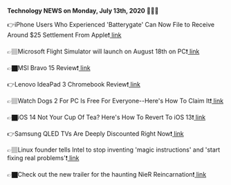 <b>Technology NEWS on Monday, July 13th, 2020</b> 📡📡📡 

👉iPhone Users Who Experienced 'Batterygate' Can Now File to Receive Around $25 Settlement From Apple❗️<a href='https://techblock.club/?p=5949'> link</a>

👉🏽Microsoft Flight Simulator will launch on August 18th on PC❗️<a href='https://techblock.club/?p=5951'> link</a>

👉🏿MSI Bravo 15 Review❗️<a href='https://techblock.club/?p=5953'> link</a>

👉Lenovo IdeaPad 3 Chromebook Review❗️<a href='https://techblock.club/?p=5955'> link</a>

👉🏽Watch Dogs 2 For PC Is Free For Everyone--Here's How To Claim It❗️<a href='https://techblock.club/?p=5957'> link</a>

👉🏿iOS 14 Not Your Cup Of Tea? Here's How To Revert To iOS 13❗️<a href='https://techblock.club/?p=5959'> link</a>

👉Samsung QLED TVs Are Deeply Discounted Right Now❗️<a href='https://techblock.club/?p=5961'> link</a>

👉🏽Linux founder tells Intel to stop inventing 'magic instructions' and 'start fixing real problems'❗️<a href='https://techblock.club/?p=5963'> link</a>

👉🏿Check out the new trailer for the haunting NieR Reincarnation❗️<a href='https://techblock.club/?p=5965'> link</a>

